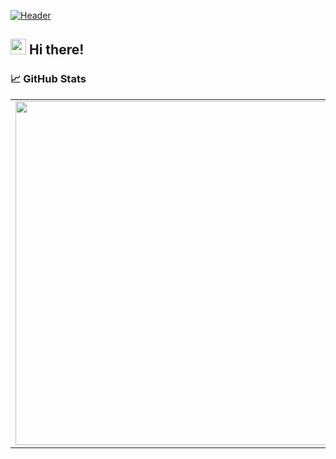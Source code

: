 [![Header](https://github.com/lauendewrau/lauendewrau/blob/main/assets/Header.png)](https://github.com/lauendewrau)

## <img src="https://raw.githubusercontent.com/lauendewrau/lauendewrau/master/wave.gif" width="25px"> Hi there! 

### 📈 GitHub Stats
<p align="center">
  <table>
  <tr>
      <td><img width="550px" align="left" src="https://github-readme-stats.vercel.app/api?username=lauendewrau&hide_border=true&count_private=false&layout=compact&hide_title=true&show_icons=true&theme=dark&icon_color=5194f0&bg_color=0d1117" /></td>
      <td><img width="550px" src="https://github-readme-stats.vercel.app/api/top-langs/?username=lauendewrau&hide=html&layout=compact&hide_border=true&hide_title=true&theme=dark&icon_color=5194f0&bg_color=0d1117" /></td>
  </tr>   
</table>
</p>

<br />



